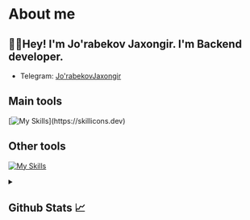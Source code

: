 # About me
<p><h2>👋🏻Hey! I'm Jo'rabekov Jaxongir. I'm Backend developer.</h2></p>

- Telegram:                           [Jo'rabekovJaxongir](https://t.me/jaxongir229)
## Main tools
[![My Skills](https://skillicons.dev/icons?i=python,html,css,)](https://skillicons.dev)

## Other tools
[![My Skills](https://skillicons.dev/icons?i=git,github,postgresql,sqlite,vscode,pycharm,postman)](https://skillicons.dev)

<details>
  <summary><b><h2>Github Stats 📈 <h2></b></summary>
  <a href="https://github.com/jorabekovjaxongir">
    <p align="left">
      <img src="https://github-profile-summary-cards.vercel.app/api/cards/profile-details?username=jorabekovjaxongir&theme=github_dark">
      <img align="left" src="https://github-profile-summary-cards.vercel.app/api/cards/stats?username=jorabekovjaxongir&theme=github_dark">
      <img align="left" src="https://github-profile-summary-cards.vercel.app/api/cards/productive-time?username=jorabekovjaxongir&theme=github_dark&utcOffset=5"><br>
    </p>
  </a> 
</details>
